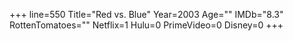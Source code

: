 +++
line=550
Title="Red vs. Blue"
Year=2003
Age=""
IMDb="8.3"
RottenTomatoes=""
Netflix=1
Hulu=0
PrimeVideo=0
Disney=0
+++

